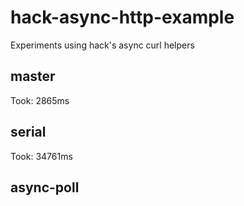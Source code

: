 # hack-async-http-example

Experiments using hack's async curl helpers

## master

Took: 2865ms

## serial

Took: 34761ms

## async-poll
